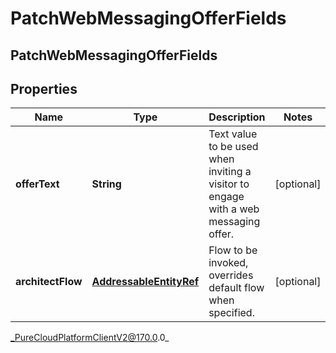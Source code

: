 # PatchWebMessagingOfferFields

## PatchWebMessagingOfferFields

## Properties

|Name | Type | Description | Notes|
|------------ | ------------- | ------------- | -------------|
| **offerText** | **String** | Text value to be used when inviting a visitor to engage with a web messaging offer. | [optional] |
| **architectFlow** | [**AddressableEntityRef**](AddressableEntityRef) | Flow to be invoked, overrides default flow when specified. | [optional] |



_PureCloudPlatformClientV2@170.0.0_
